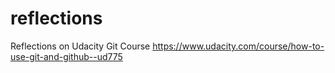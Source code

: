 # reflections
Reflections on Udacity Git Course
https://www.udacity.com/course/how-to-use-git-and-github--ud775
